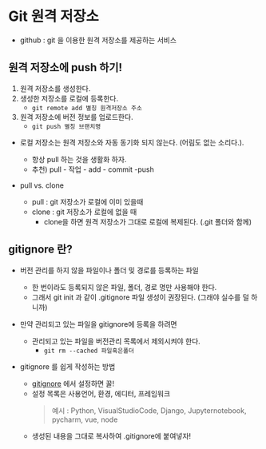 # Git 원격 저장소

- github : git 을 이용한 원격 저장소를 제공하는 서비스

## 원격 저장소에 push 하기!

1. 원격 저장소를 생성한다.
2. 생성한 저장소를 로컬에 등록한다.
    - `git remote add 별칭 원격저장소 주소`
3. 원격 저장소에 버전 정보를 업로드한다.
    - `git push 별칭 브랜치명`

- 로컬 저장소는 원격 저장소와 자동 동기화 되지 않는다. (어림도 없는 소리다.).
    - 항상 pull 하는 것을 생활화 하자.
    - 추천) pull - 작업 - add - commit -push

- pull vs. clone
    - pull : git 저장소가 로컬에 이미 있을때
    - clone : git 저장소가 로컬에 없을 때
        - clone을 하면 원격 저장소가 그대로 로컬에 복제된다. (.git 폴더와 함께)

## gitignore 란?

- 버전 관리를 하지 않을 파일이나 폴더 및 경로를 등록하는 파일
    - 한 번이라도 등록되지 않은 파일, 폴더, 경로 명만 사용해야 한다.
    - 그래서 git init 과 같이 .gitignore 파일 생성이 권장된다. (그래야 실수를 덜 하니까)
- 만약 관리되고 있는 파일을 gitignore에 등록을 하려면
    - 관리되고 있는 파일을 버전관리 목록에서 제외시켜야 한다.
        - `git rm --cached 파일혹은폴더`

- gitignore 를 쉽게 작성하는 방법
    - [gitignore](https://www.toptal.com/developers/gitignore/) 에서 설정하면 꿀!
    - 설정 목록은 사용언어, 환경, 에디터, 프레임워크
        > 예시 : Python, VisualStudioCode, Django, Jupyternotebook, pycharm, vue, node
    - 생성된 내용을 그대로 복사하여 .gitignore에 붙여넣자!